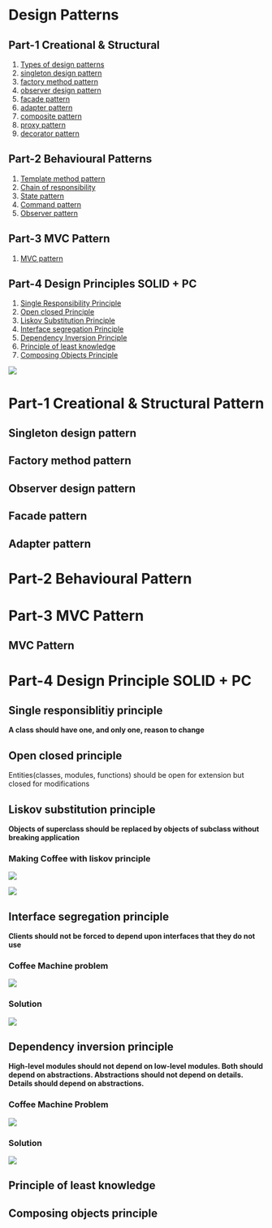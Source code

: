 # Design Patterns

## Part-1 Creational & Structural

1. [Types of design patterns](#types-of-design-patterns)
2. [singleton design pattern](#singleton-design-pattern)
3. [factory method pattern](#factory-method-pattern)
4. [observer design pattern](#observer-design-pattern)
5. [facade pattern](#facade-pattern)
6. [adapter pattern](#adapter-pattern)
7. [composite pattern](#composite-pattern)
8. [proxy pattern](#proxy-pattern)
9. [decorator pattern](#decorator-pattern)

## Part-2 Behavioural Patterns

1. [Template method pattern](#template-method-pattern)
2. [Chain of responsibility](#chain-of-responsibility)
3. [State pattern](#state-pattern)
4. [Command pattern](#command-pattern)
5. [Observer pattern](#observer-pattern)

## Part-3 MVC Pattern

1. [MVC pattern](#mvc-pattern)

## Part-4 Design Principles SOLID + PC

1. [Single Responsibility Principle](#single-responsibility-principle)
2. [Open closed Principle](#open-closed-principle)
3. [Liskov Substitution Principle](#liskov-substitution-principle)
4. [Interface segregation Principle](#interface-segregation-principle)
5. [Dependency Inversion Principle](#dependency-inversion-principle)
6. [Principle of least knowledge](#principle-of-least-knowledge)
7. [Composing Objects Principle](#composing-objects-principle)


![](https://i2.wp.com/storage.googleapis.com/blog-images-backup/1*gHzJ4qDXA5jvxRfFBlBNiA.jpeg?resize=1024%2C682&ssl=1)

# Part-1 Creational & Structural Pattern

## Singleton design pattern

## Factory method pattern

## Observer design pattern

## Facade pattern

## Adapter pattern 
  
# Part-2 Behavioural Pattern

# Part-3 MVC Pattern

## MVC Pattern

# Part-4 Design Principle SOLID + PC

## Single responsiblitiy principle
__A class should have one, and only one, reason to change__

## Open closed principle

Entities(classes, modules, functions) should be open for extension but closed for modifications

## Liskov substitution principle

__Objects of superclass should be replaced by objects of subclass without breaking application__

### Making Coffee with liskov principle

![](https://stackify.com/wp-content/uploads/2018/04/word-image-7.png)

![](https://stackify.com/wp-content/uploads/2018/04/word-image-8.png)

## Interface segregation principle

__Clients should not be forced to depend upon interfaces that they do not use__

### Coffee Machine problem
![](https://stackify.com/wp-content/uploads/2018/04/word-image-12.png)

### Solution
![](https://stackify.com/wp-content/uploads/2018/04/word-image-13.png)


## Dependency inversion principle

__High-level modules should not depend on low-level modules. Both should depend on abstractions.
Abstractions should not depend on details. Details should depend on abstractions.__

### Coffee Machine Problem
![](https://stackify.com/wp-content/uploads/2018/04/solid-dependency-inversion-coffee-machine-18.png)

### Solution
![](https://stackify.com/wp-content/uploads/2018/04/solid-dependency-inversion-coffee-machine-19.png)

## Principle of least knowledge

## Composing objects principle
